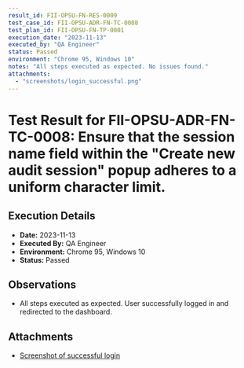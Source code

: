 ```yaml
---
result_id: FII-OPSU-FN-RES-0009
test_case_id: FII-OPSU-ADR-FN-TC-0008
test_plan_id: FII-OPSU-FN-TP-0001
execution_date: "2023-11-13"
executed_by: "QA Engineer"
status: Passed
environment: "Chrome 95, Windows 10"
notes: "All steps executed as expected. No issues found."
attachments:
  - "screenshots/login_successful.png"
---
```


# Test Result for FII-OPSU-ADR-FN-TC-0008: Ensure that the session name field within the "Create new audit session" popup adheres to a uniform character limit.

## Execution Details

- **Date:** 2023-11-13
- **Executed By:** QA Engineer
- **Environment:** Chrome 95, Windows 10
- **Status:** Passed

## Observations

- All steps executed as expected. User successfully logged in and redirected to the dashboard.

## Attachments

- [Screenshot of successful login](../attachments/screenshots/login_successful.png)
